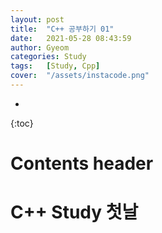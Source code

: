 ```yaml
---
layout: post
title:  "C++ 공부하기 01"
date:   2021-05-28 08:43:59
author: Gyeom
categories: Study
tags:	[Study, Cpp]
cover:  "/assets/instacode.png"
---
```

- 
{:toc}
# Contents header

<h1>
C++ Study 첫날
<h2>

